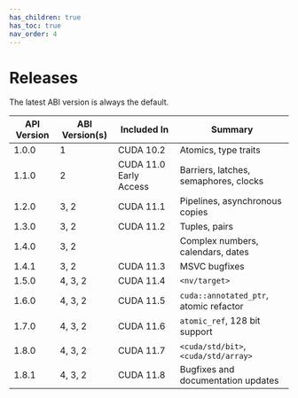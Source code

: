 ```yaml
---
has_children: true
has_toc: true
nav_order: 4
---
```


# Releases

The latest ABI version is always the default.

| API Version | ABI Version(s)  | Included In            | Summary                               |
|-------------|-----------------|------------------------|---------------------------------------|
| 1.0.0       | 1               | CUDA 10.2              | Atomics, type traits                  |
| 1.1.0       | 2               | CUDA 11.0 Early Access | Barriers, latches, semaphores, clocks |
| 1.2.0       | 3, 2            | CUDA 11.1              | Pipelines, asynchronous copies        |
| 1.3.0       | 3, 2            | CUDA 11.2              | Tuples, pairs                         |
| 1.4.0       | 3, 2            |                        | Complex numbers, calendars, dates     |
| 1.4.1       | 3, 2            | CUDA 11.3              | MSVC bugfixes                         |
| 1.5.0       | 4, 3, 2         | CUDA 11.4              | `<nv/target>`                         |
| 1.6.0       | 4, 3, 2         | CUDA 11.5              | `cuda::annotated_ptr`, atomic refactor|
| 1.7.0       | 4, 3, 2         | CUDA 11.6              | `atomic_ref`, 128 bit support         |
| 1.8.0       | 4, 3, 2         | CUDA 11.7              | `<cuda/std/bit>`, `<cuda/std/array>`  |
| 1.8.1       | 4, 3, 2         | CUDA 11.8              | Bugfixes and documentation updates    |
